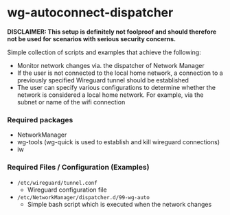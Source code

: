 # wg-autoconnect-dispatcher

**DISCLAIMER: This setup is definitely not foolproof and should therefore not be used for scenarios with serious security concerns.**

Simple collection of scripts and examples that achieve the following:

* Monitor network changes via. the dispatcher of Network Manager
* If the user is not connected to the local home network, a connection to a previously specified Wireguard tunnel should be established
* The user can specify various configurations to determine whether the network is considered a local home network. For example, via the subnet or name of the wifi connection

### Required packages
* NetworkManager
* wg-tools (wg-quick is used to establish and kill wireguard connections)
* iw

### Required Files / Configuration (Examples)
* `/etc/wireguard/tunnel.conf`
    * Wireguard configuration file
* `/etc/NetworkManager/dispatcher.d/99-wg-auto`
    * Simple bash script which is executed when the network changes


